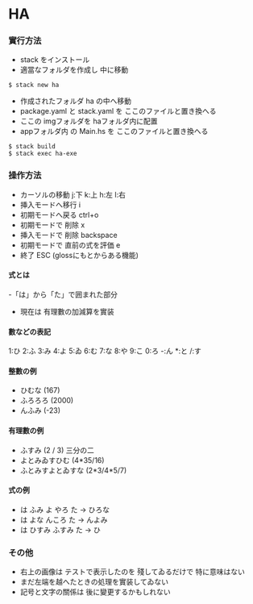 # HA
### 實行方法

- stack をインストール
- 適當なフォルダを作成し 中に移動

```
$ stack new ha
```
- 作成されたフォルダ ha の中へ移動
- package.yaml と stack.yaml を ここのファイルと置き換へる
- ここの imgフォルダを haフォルダ内に配置
- appフォルダ内 の Main.hs を ここのファイルと置き換へる
```
$ stack build
$ stack exec ha-exe
```

### 操作方法
- カーソルの移動 j:下 k:上 h:左 l:右
- 挿入モードへ移行 i
- 初期モードへ戻る ctrl+o
- 初期モードで 削除 x
- 挿入モードで 削除 backspace
- 初期モードで 直前の式を評価 e
- 終了 ESC (glossにもとからある機能)

#### 式とは
-「は」から「た」で囲まれた部分
- 現在は 有理數の加減算を實装

#### 數などの表記
1:ひ 2:ふ 3:み 4:よ 5:ゐ 6:む 7:な 8:や 9:こ 0:ろ -:ん \*:と /:す

#### 整數の例
- ひむな (167)
- ふろろろ (2000)
- んふみ (-23)

#### 有理數の例
- ふすみ (2 / 3) 三分の二
- よとみゐすひむ (4\*35/16)
- ふとみすよとゐすな (2\*3/4\*5/7)

#### 式の例
- は ふみ よ やろ た  -> ひろな
- は よな んころ た -> んよみ
- は ひすみ ふすみ た -> ひ

### その他
- 右上の画像は テストで表示したのを 殘してゐるだけで 特に意味はない
- まだ左端を越へたときの処理を實装してゐない
- 記号と文字の關係は 後に變更するかもしれない

